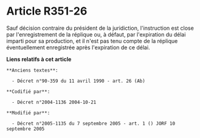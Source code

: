 # Article R351-26

Sauf décision contraire du président de la juridiction, l'instruction est close par l'enregistrement de la réplique ou, à
défaut, par l'expiration du délai imparti pour sa production, et il n'est pas tenu compte de la réplique éventuellement
enregistrée après l'expiration de ce délai.

**Liens relatifs à cet article**

	**Anciens textes**:

	  - Décret n°90-359 du 11 avril 1990 - art. 26 (Ab)

	**Codifié par**:

	  - Décret n°2004-1136 2004-10-21

	**Modifié par**:

	  - Décret n°2005-1135 du 7 septembre 2005 - art. 1 () JORF 10 septembre 2005
